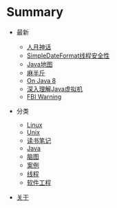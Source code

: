 # Summary

* 最新
  * [人月神话](docs/the-mythical-man-month.md)
  * [SimpleDateFormat线程安全性](docs/simple-date-format-thread-safe.md)
  * [Java地图](docs/my-java.md)
  * [麻半斤](docs/art-of-unix-programming.md)
  * [On Java 8](docs/onjava8.md)
  * [深入理解Java虚拟机](docs/jvm.md)
  * [FBI Warning](docs/warning.md)

* 分类
  * [Linux](tags/1b61f2a016f7478478fcb13130fcec7b.md)
  * [Unix](tags/61d1f21806642bfc7a33dd01f2e4ac22.md)
  * [读书笔记](tags/823b7c773fd151213d6ca884a0d9f75a.md)
  * [Java](tags/c9f5e0e67d605bba49d7b6114e706b19.md)
  * [脑图](tags/e536fbd293ef83bf62307dc3563acd13.md)
  * [案例](tags/0d373819a8e22dcd051f6760646fbd77.md)
  * [线程](tags/856516de2760c9a586556d4fd8ca60ec.md)
  * [软件工程](tags/41a17424efa2092e55aeb52736c43c92.md)

* [关于](ABOUT.md)

